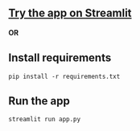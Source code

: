 ## [Try the app on Streamlit](https://resume-optimizer-chatbot.streamlit.app/)

**OR**

## Install requirements

```
pip install -r requirements.txt
```

## Run the app

```
streamlit run app.py
```